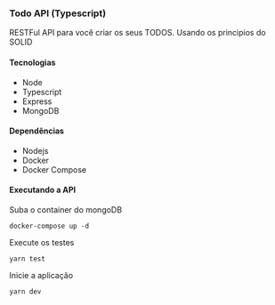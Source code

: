 ### Todo API (Typescript)

RESTFul API para você criar os seus TODOS. Usando os principios do SOLID

#### Tecnologias
* Node
* Typescript
* Express
* MongoDB

#### Dependências
* Nodejs
* Docker
* Docker Compose


#### Executando a API

Suba o container do mongoDB
```
docker-compose up -d
```

Execute os testes 
```
yarn test
```

Inicie a aplicação
```
yarn dev
```
